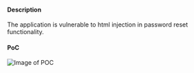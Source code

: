 #### Description
The application is vulnerable to html injection in password reset functionality.

#### PoC
![Image of POC](/images/test.png)
